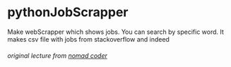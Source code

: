 # pythonJobScrapper
Make webScrapper which shows jobs. 
You can search by specific word. 
It makes csv file with jobs from stackoverflow and indeed


###### original lecture from [nomad coder](https://academy.nomadcoders.co/courses/681401)
